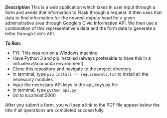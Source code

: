 ***Description***
This is a web application which takes in user input through a form and sends that information to Flask through a request. It then uses that data to find information for the nearest deputy head for a given administrative area through Google's Civic Information API. We then use a combination of this representative's data and the form data to generate a letter through Lob's API.

***To Run:***
* FYI: This was run on a Windows machine.
* Have Python 3 and pip installed (always preferable to have this in a virtualenv/Anaconda environment)
* Clone this repository and navigate to the project directory
* In terminal, type ```pip install -r requirements.txt``` to install all the necessary modules
* Input the necessary API keys in the api_keys.py file
* In terminal, type ```python api.py```
* Go to localhost:5000

After you submit a form, you will see a link to the PDF file appear below the title if all operations are completed successfully.